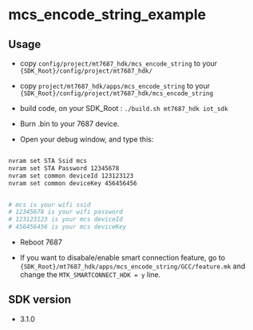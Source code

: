 # mcs_encode_string_example

## Usage

* copy `config/project/mt7687_hdk/mcs_encode_string` to your `{SDK_Root}/config/project/mt7687_hdk/`

* copy `project/mt7687_hdk/apps/mcs_encode_string` to your `{SDK_Root}/config/project/mt7687_hdk/mcs_encode_string`

* build code, on your SDK_Root : `./build.sh mt7687_hdk iot_sdk`

* Burn .bin to your 7687 device.

* Open your debug window, and type this:

``` bash

nvram set STA Ssid mcs
nvram set STA Password 12345678
nvram set common deviceId 123123123
nvram set common deviceKey 456456456


# mcs is your wifi ssid
# 12345678 is your wifi password
# 123123123 is your mcs deviceId
# 456456456 is your mcs deviceKey

```
* Reboot 7687

* If you want to disabale/enable smart connection feature, go to `{SDK_Root}/mt7687_hdk/apps/mcs_encode_string/GCC/feature.mk` and change the `MTK_SMARTCONNECT_HDK = y` line.

## SDK version

* 3.1.0
